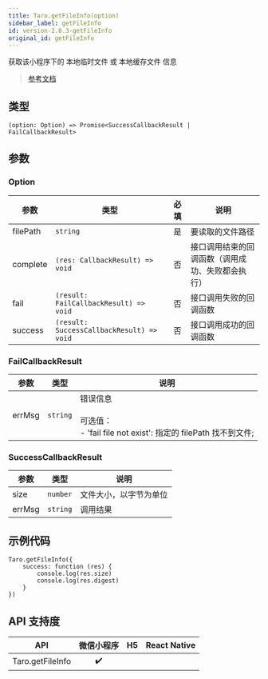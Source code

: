 ```yaml
---
title: Taro.getFileInfo(option)
sidebar_label: getFileInfo
id: version-2.0.3-getFileInfo
original_id: getFileInfo
---
```


获取该小程序下的 本地临时文件 或 本地缓存文件 信息

> [参考文档](https://developers.weixin.qq.com/miniprogram/dev/api/file/wx.getFileInfo.html)

## 类型

```tsx
(option: Option) => Promise<SuccessCallbackResult | FailCallbackResult>
```

## 参数

### Option

| 参数 | 类型 | 必填 | 说明 |
| --- | --- | :---: | --- |
| filePath | `string` | 是 | 要读取的文件路径 |
| complete | `(res: CallbackResult) => void` | 否 | 接口调用结束的回调函数（调用成功、失败都会执行） |
| fail | `(result: FailCallbackResult) => void` | 否 | 接口调用失败的回调函数 |
| success | `(result: SuccessCallbackResult) => void` | 否 | 接口调用成功的回调函数 |

### FailCallbackResult

| 参数 | 类型 | 说明 |
| --- | --- | --- |
| errMsg | `string` | 错误信息<br /><br />可选值：<br />- 'fail file not exist': 指定的 filePath 找不到文件; |

### SuccessCallbackResult

| 参数 | 类型 | 说明 |
| --- | --- | --- |
| size | `number` | 文件大小，以字节为单位 |
| errMsg | `string` | 调用结果 |

## 示例代码

```tsx
Taro.getFileInfo({
    success: function (res) {
        console.log(res.size)
        console.log(res.digest)
    }
})
```

## API 支持度

| API | 微信小程序 | H5 | React Native |
| :---: | :---: | :---: | :---: |
| Taro.getFileInfo | ✔️ |  |  |
